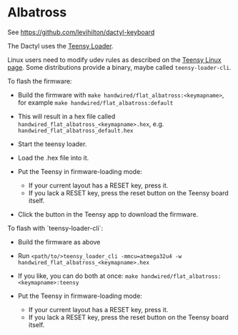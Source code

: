 # Albatross

See https://github.com/levihilton/dactyl-keyboard

The Dactyl uses the [Teensy Loader](https://www.pjrc.com/teensy/loader.html).

Linux users need to modify udev rules as described on the [Teensy
Linux page].  Some distributions provide a binary, maybe called
`teensy-loader-cli`.

[Teensy Linux page]: https://www.pjrc.com/teensy/loader_linux.html

To flash the firmware:

  - Build the firmware with `make handwired/flat_albatross:<keymapname>`, for example `make handwired/flat_albatross:default`
  - This will result in a hex file called `handwired_flat_albatross_<keymapname>.hex`, e.g.
    `handwired_flat_albatross_default.hex`

  - Start the teensy loader.

  - Load the .hex file into it.

  - Put the Teensy in firmware-loading mode:
    * If your current layout has a RESET key, press it.
    * If you lack a RESET key, press the reset button on the Teensy board itself.

  - Click the button in the Teensy app to download the firmware.

To flash with ´teensy-loader-cli´:

  - Build the firmware as above

  - Run `<path/to/>teensy_loader_cli -mmcu=atmega32u4 -w handwired_flat_albatross_<keymapname>.hex`

  - If you like, you can do both at once: `make handwired/flat_albatross:<keymapname>:teensy`

  - Put the Teensy in firmware-loading mode:
    * If your current layout has a RESET key, press it.
    * If you lack a RESET key, press the reset button on the Teensy board itself.

